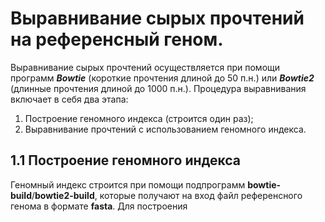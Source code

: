 # Выравнивание сырых прочтений на референсный геном.

Выравнивание сырых прочтений осуществляется при помощи программ **_Bowtie_** (короткие прочтения длиной до 50 п.н.) или **_Bowtie2_** (длинные прочтения длиной до 1000 п.н.). Процедура выравнивания включает в себя два этапа:

1. Построение геномного индекса (строится один раз);
2. Выравнивание прочтений с использованием геномного индекса.

## 1.1 Построение геномного индекса

Геномный индекс строится при помощи подпрограмм **bowtie-build**/**bowtie2-build**, которые получают на вход файл референсного генома в формате **fasta**. Для построения 
